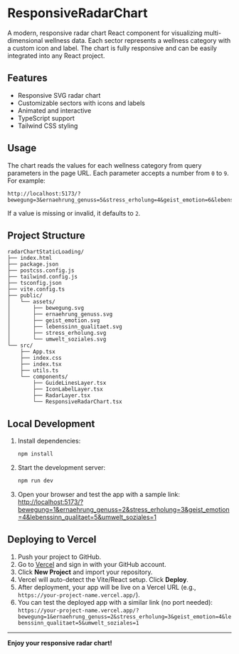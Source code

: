 # ResponsiveRadarChart

A modern, responsive radar chart React component for visualizing multi-dimensional wellness data. Each sector represents a wellness category with a custom icon and label. The chart is fully responsive and can be easily integrated into any React project.

## Features
- Responsive SVG radar chart
- Customizable sectors with icons and labels
- Animated and interactive
- TypeScript support
- Tailwind CSS styling

## Usage
The chart reads the values for each wellness category from query parameters in
the page URL. Each parameter accepts a number from `0` to `9`. For example:

```
http://localhost:5173/?bewegung=3&ernaehrung_genuss=5&stress_erholung=4&geist_emotion=6&lebenssinn_qualitaet=2&umwelt_soziales=8
```

If a value is missing or invalid, it defaults to `2`.

## Project Structure
```
radarChartStaticLoading/
├── index.html
├── package.json
├── postcss.config.js
├── tailwind.config.js
├── tsconfig.json
├── vite.config.ts
├── public/
│   └── assets/
│       ├── bewegung.svg
│       ├── ernaehrung_genuss.svg
│       ├── geist_emotion.svg
│       ├── lebenssinn_qualitaet.svg
│       ├── stress_erholung.svg
│       └── umwelt_soziales.svg
└── src/
    ├── App.tsx
    ├── index.css
    ├── index.tsx
    ├── utils.ts
    └── components/
        ├── GuideLinesLayer.tsx
        ├── IconLabelLayer.tsx
        ├── RadarLayer.tsx
        └── ResponsiveRadarChart.tsx
```

## Local Development
1. Install dependencies:
   ```sh
   npm install
   ```
2. Start the development server:
   ```sh
   npm run dev
   ```
3. Open your browser and test the app with a sample link:
   [http://localhost:5173/?bewegung=1&ernaehrung_genuss=2&stress_erholung=3&geist_emotion=4&lebenssinn_qualitaet=5&umwelt_soziales=1](http://localhost:5173/?bewegung=1&ernaehrung_genuss=2&stress_erholung=3&geist_emotion=4&lebenssinn_qualitaet=5&umwelt_soziales=1)

## Deploying to Vercel
1. Push your project to GitHub.
2. Go to [Vercel](https://vercel.com/) and sign in with your GitHub account.
3. Click **New Project** and import your repository.
4. Vercel will auto-detect the Vite/React setup. Click **Deploy**.
5. After deployment, your app will be live on a Vercel URL (e.g., `https://your-project-name.vercel.app/`).
6. You can test the deployed app with a similar link (no port needed):
   `https://your-project-name.vercel.app/?bewegung=1&ernaehrung_genuss=2&stress_erholung=3&geist_emotion=4&lebenssinn_qualitaet=5&umwelt_soziales=1`

---

**Enjoy your responsive radar chart!**
